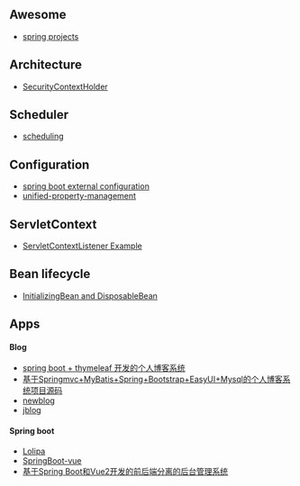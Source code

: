 Awesome
---
- [spring projects](https://github.com/spring-projects)

Architecture
---
- [SecurityContextHolder](http://docs.spring.io/spring-security/site/docs/3.0.x/reference/technical-overview.html)

Scheduler
---
- [scheduling](https://docs.spring.io/spring/docs/current/spring-framework-reference/html/scheduling.html)

Configuration
---
- [spring boot external configuration](https://docs.spring.io/spring-boot/docs/current/reference/html/boot-features-external-config.html)
- [unified-property-management](https://spring.io/blog/2011/02/15/spring-3-1-m1-unified-property-management/)

ServletContext
---
- [ServletContextListener Example](https://www.mkyong.com/servlet/what-is-listener-servletcontextlistener-example/)

Bean lifecycle
---
- [InitializingBean and DisposableBean](https://www.mkyong.com/spring/spring-initializingbean-and-disposablebean-example/)

Apps
---
#### Blog
- [spring boot + thymeleaf 开发的个人博客系统](https://github.com/eumji025/EumJi-blog)
- [基于Springmvc+MyBatis+Spring+Bootstrap+EasyUI+Mysql的个人博客系统项目源码](https://github.com/eson15/Blog.git)
- [newblog](https://github.com/Zephery/newblog)
- [jblog](https://github.com/kingschan1204/jblog)

#### Spring boot
- [Lolipa](https://github.com/volio/Lolipa)
- [SpringBoot-vue](https://github.com/boylegu/SpringBoot-vue.git)
- [基于Spring Boot和Vue2开发的前后端分离的后台管理系统](https://github.com/lcw2004/one.git)
